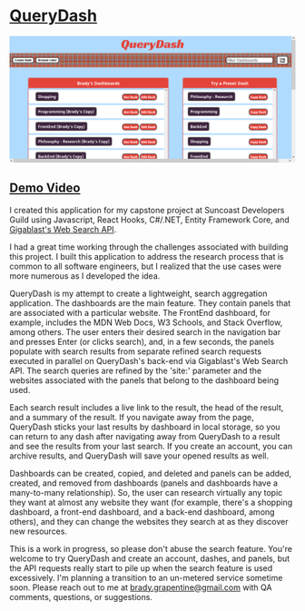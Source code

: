 # [QueryDash](https://querydash.herokuapp.com/)

![](./ClientApp/src/images/Capture.PNG)

## [Demo Video](https://www.youtube.com/watch?v=sBbMs6GVfeQ)

I created this application for my capstone project at Suncoast Developers Guild using Javascript, React Hooks, C#/.NET, Entity Framework Core, and [Gigablast's Web Search API](http://www.gigablast.com/api.html).

I had a great time working through the challenges associated with building this project. I built this application to address the research process that is common to all software engineers, but I realized that the use cases were more numerous as I developed the idea.

QueryDash is my attempt to create a lightweight, search aggregation application. The dashboards are the main feature. They contain panels that are associated with a particular website. The FrontEnd dashboard, for example, includes the MDN Web Docs, W3 Schools, and Stack Overflow, among others. The user enters their desired search in the navigation bar and presses Enter (or clicks search), and, in a few seconds, the panels populate with search results from separate refined search requests executed in parallel on QueryDash's back-end via Gigablast's Web Search API. The search queries are refined by the 'site:' parameter and the websites associated with the panels that belong to the dashboard being used.

Each search result includes a live link to the result, the head of the result, and a summary of the result. If you navigate away from the page, QueryDash sticks your last results by dashboard in local storage, so you can return to any dash after navigating away from QueryDash to a result and see the results from your last search. If you create an account, you can archive results, and QueryDash will save your opened results as well.

Dashboards can be created, copied, and deleted and panels can be added, created, and removed from dashboards (panels and dashboards have a many-to-many relationship). So, the user can research virtually any topic they want at almost any website they want (for example, there's a shopping dashboard, a front-end dashboard, and a back-end dashboard, among others), and they can change the websites they search at as they discover new resources.

This is a work in progress, so please don't abuse the search feature. You're welcome to try QueryDash and create an account, dashes, and panels, but the API requests really start to pile up when the search feature is used excessively. I'm planning a transition to an un-metered service sometime soon. Please reach out to me at brady.grapentine@gmail.com with QA comments, questions, or suggestions.
